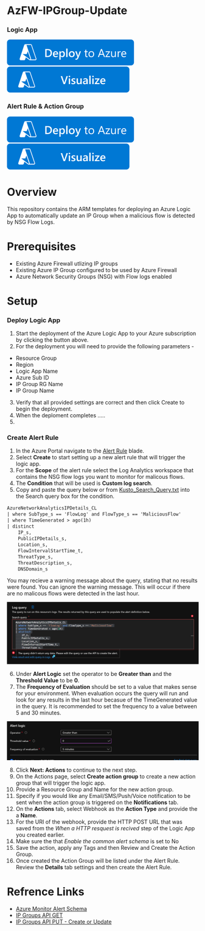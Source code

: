 # AzFW-IPGroup-Update

### Logic App
<a href="https://portal.azure.com/#create/Microsoft.Template/uri/https%3A%2F%2Fraw.githubusercontent.com%2Fcocallaw%2FAzFW-IPGroup-Update%2Fmain%2FTemplates%2FLogic_App%2Fazuredeploy.json" target="_blank">
    <img src="https://raw.githubusercontent.com/Azure/azure-quickstart-templates/master/1-CONTRIBUTION-GUIDE/images/deploytoazure.svg?sanitize=true"/> 
</a>
<a href="http://armviz.io/#/?load=https%3A%2F%2Fraw.githubusercontent.com%2Fcocallaw%2FAzFW-IPGroup-Update%2Fmain%2FTemplates%2FLogic_App%2Fazuredeploy.json" target="_blank">
    <img src="https://raw.githubusercontent.com/Azure/azure-quickstart-templates/master/1-CONTRIBUTION-GUIDE/images/visualizebutton.svg?sanitize=true"/>
</a>

### Alert Rule & Action Group
<a href="https://portal.azure.com/#create/Microsoft.Template/uri/https%3A%2F%2Fraw.githubusercontent.com%2Fcocallaw%2FAzFW-IPGroup-Update%2Fmain%2FTemplates%2FAlert_Rule%2Fazuredeploy.json" target="_blank">
    <img src="https://raw.githubusercontent.com/Azure/azure-quickstart-templates/master/1-CONTRIBUTION-GUIDE/images/deploytoazure.svg?sanitize=true"/> 
</a>
<a href="http://armviz.io/#/?load=https%3A%2F%2Fraw.githubusercontent.com%2Fcocallaw%2FAzFW-IPGroup-Update%2Fmain%2FTemplates%2FAlert_Rule%2Fazuredeploy.json" target="_blank">
    <img src="https://raw.githubusercontent.com/Azure/azure-quickstart-templates/master/1-CONTRIBUTION-GUIDE/images/visualizebutton.svg?sanitize=true"/>
</a>

# Overview
This repository contains the ARM templates for deploying an Azure Logic App to automatically update an IP Group when a malicious flow is detected by NSG Flow Logs.
# Prerequisites 
* Existing Azure Firewall utlizing IP groups
* Existing Azure IP Group configured to be used by Azure Firewall
* Azure Network Security Groups (NSG) with Flow logs enabled

# Setup
### Deploy Logic App

1. Start the deployment of the Azure Logic App to your Azure subscription by clicking the button above. 
1. For the deployment you will need to provide the following parameters -
 * Resource Group
 * Region
 * Logic App Name
 * Azure Sub ID
 * IP Group RG Name 
 * IP Group Name 
3. Verify that all provided settings are correct and then click Create to begin the deployment.
1. When the deploment completes .....
1.  
### Create Alert Rule
1. In the Azure Portal navigate to the [Alert Rule](https://portal.azure.com/#blade/Microsoft_Azure_Monitoring/AlertsManagementSummaryBlade) blade.
1. Select __Create__ to start setting up a new alert rule that will trigger the logic app.
1. For the __Scope__ of the alert rule select the Log Analytics workspace that contains the NSG flow logs you want to monitor for malicous flows.
1. The __Condition__ that will be used is __Custom log search__.
1. Copy and paste the query below or from [Kusto_Search_Query.txt](https://raw.githubusercontent.com/cocallaw/AzFW-IPGroup-Update/main/Kusto_Search_Query.txt) into the Search query box for the condition.
```
AzureNetworkAnalyticsIPDetails_CL
| where SubType_s == 'FlowLog' and FlowType_s == 'MaliciousFlow'
| where TimeGenerated > ago(1h)
| distinct
    IP_s,
    PublicIPDetails_s,
    Location_s,
    FlowIntervalStartTime_t,
    ThreatType_s,
    ThreatDescription_s,
    DNSDomain_s
```
You may recieve a warning message about the query, stating that no results were found. You can ignore the warning message. This will occur if there are no malicous flows were detected in the last hour.
 
![Search Query Error](/Images/SQError.png)
 
6. Under __Alert Logic__  set the operator to be __Greater than__ and the __Threshold Value__ to be __0__. 
1. The __Frequency of Evaluation__ should be set to a value that makes sense for your environment. When evaluation occurs the query will run and look for any results in the last hour becasue of the TimeGenerated value in the query. It is recommended to set the frequency to a value between 5 and 30 minutes. 

![Alert Logic Settings](/Images/AlertLogic.png)

8. Click __Next: Actions__ to continue to the next step.
1. On the Actions page, select __Create action group__ to create a new action group that will trigger the logic app.   
1. Provide a Resource Group and Name for the new action group.
1. Specify if you would like any Email/SMS/Push/Voice notification to be sent when the action group is triggered on the __Notifications__ tab.
1. On the __Actions__ tab, select Webhook as the __Action Type__ and provide the a __Name__.
1. For the URI of the webhook, provide the HTTP POST URL that was saved from the _When a HTTP resquest is recived_ step of the Logic App you created earlier.
1. Make sure the that _Enable the common alert schema_ is set to No  
1. Save the action, apply any Tags and then Review and Create the Action Group. 
1. Once created the Action Group will be listed under the Alert Rule. Review the __Details__ tab settings and then create the Alert Rule.

# Refrence Links
* [Azure Monitor Alert Schema](https://docs.microsoft.com/en-us/azure/azure-monitor/alerts/alerts-common-schema-definitions)
* [IP Groups API GET](https://docs.microsoft.com/en-us/rest/api/virtualnetwork/ip-groups/get)
* [IP Groups API PUT - Create or Update](https://docs.microsoft.com/en-us/rest/api/virtualnetwork/ip-groups/create-or-update)